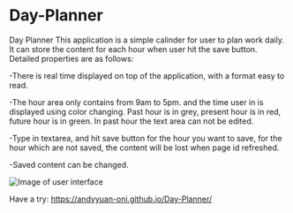 # Day-Planner
Day Planner
This application is a simple calinder for user to plan work daily. It can store the content for each hour when user hit the save button. Detailed properties are as follows:

-There is real time displayed on top of the application, with a format easy to read.

-The hour area only contains from 9am to 5pm. and the time user in is displayed using color changing. Past hour is in grey, present hour is in red, future hour is in green. In past hour the text area can not be edited.

-Type in textarea, and hit save button for the hour you want to save, for the hour which are not saved, the content will be lost when page id refreshed.

-Saved content can be changed.


![Image of user interface]( https://andyyuan-oni.github.io/Day-Planner/assets/Dayplanner.png)

 Have a try: https://andyyuan-oni.github.io/Day-Planner/